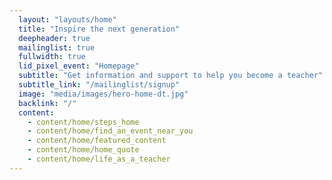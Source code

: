 ```yaml
---
  layout: "layouts/home"
  title: "Inspire the next generation"
  deepheader: true
  mailinglist: true
  fullwidth: true
  lid_pixel_event: "Homepage"
  subtitle: "Get information and support to help you become a teacher"
  subtitle_link: "/mailinglist/signup"
  image: "media/images/hero-home-dt.jpg"
  backlink: "/"
  content:
    - content/home/steps_home
    - content/home/find_an_event_near_you
    - content/home/featured_content
    - content/home/home_quote
    - content/home/life_as_a_teacher
---
```

